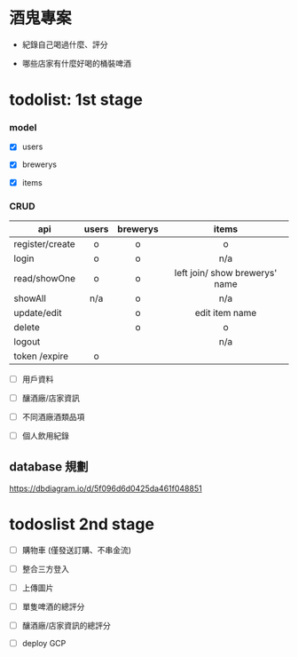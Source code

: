 # 酒鬼專案

- 紀錄自己喝過什麼、評分

- 哪些店家有什麼好喝的桶裝啤酒






# todolist: 1st stage

### model 
- [x] users
- [x] brewerys
- [x] items




### CRUD 

| api  | users  |brewerys   |   items|
|---------|:---:|:---:|:---:|
| register/create |  o  | o |  o  | 
| login      |  o  |  o | n/a  |
| read/showOne  |  o  |  o    |   left join/ show brewerys' name  | 
| showAll  |  n/a  |   o  |  n/a  | 
| update/edit  |   |  o  |  edit item name   | 
| delete  |   |  o  |   o   | 
| logout  |   |    |    n/a  | 
| token /expire  |  o |    |      | 




- [ ] 用戶資料 
- [ ] 釀酒廠/店家資訊
- [ ] 不同酒廠酒類品項
- [ ] 個人飲用紀錄


## database 規劃
https://dbdiagram.io/d/5f096d6d0425da461f048851



# todoslist 2nd stage
- [ ] 購物車 (僅發送訂購、不串金流)
- [ ] 整合三方登入
- [ ] 上傳圖片
- [ ] 單隻啤酒的總評分
- [ ] 釀酒廠/店家資訊的總評分
- [ ] deploy GCP 


